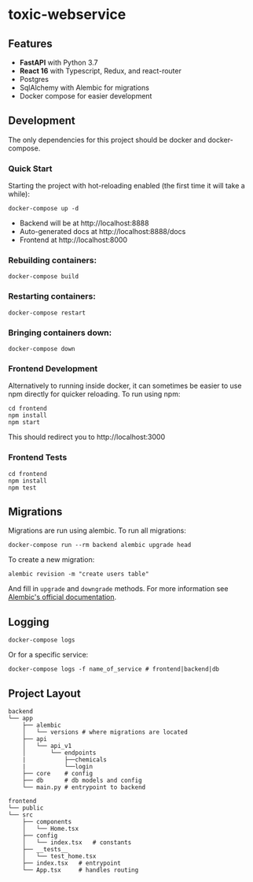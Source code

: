 # toxic-webservice

## Features
- **FastAPI** with Python 3.7
- **React 16** with Typescript, Redux, and react-router
- Postgres
- SqlAlchemy with Alembic for migrations
- Docker compose for easier development

## Development

The only dependencies for this project should be docker and docker-compose.

### Quick Start
Starting the project with hot-reloading enabled 
(the first time it will take a while):
```
docker-compose up -d
```
- Backend will be at http://localhost:8888
- Auto-generated docs at 
http://localhost:8888/docs
- Frontend at http://localhost:8000

### Rebuilding containers:
```
docker-compose build
```

### Restarting containers:
```
docker-compose restart
```

### Bringing containers down:
```
docker-compose down
```

### Frontend Development
Alternatively to running inside docker, it can sometimes be easier 
to use npm directly for quicker reloading.  To run using npm:
```
cd frontend
npm install
npm start
```
This should redirect you to http://localhost:3000

### Frontend Tests
```
cd frontend
npm install
npm test
```

## Migrations

Migrations are run using alembic.  To run all migrations:
```
docker-compose run --rm backend alembic upgrade head
```

To create a new migration:
```
alembic revision -m "create users table"
```

And fill in `upgrade` and `downgrade` methods.  For more information see
[Alembic's official documentation](https://alembic.sqlalchemy.org/en/latest/tutorial.html#create-a-migration-script).

## Logging
```
docker-compose logs
```

Or for a specific service:
```
docker-compose logs -f name_of_service # frontend|backend|db
```

## Project Layout
```
backend
└── app
    ├── alembic
    │   └── versions # where migrations are located
    ├── api
    │   └── api_v1
    │       └── endpoints
    |           ├──chemicals
    |           └──login
    ├── core    # config
    ├── db      # db models and config
    └── main.py # entrypoint to backend

frontend
└── public
└── src
    ├── components
    │   └── Home.tsx
    ├── config
    │   └── index.tsx   # constants
    ├── __tests__
    │   └── test_home.tsx
    ├── index.tsx   # entrypoint
    └── App.tsx     # handles routing
```